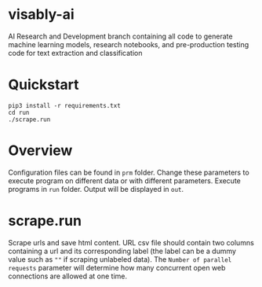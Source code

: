 # visably-ai
AI Research and Development branch containing all code to generate machine learning models, research notebooks, and pre-production testing code for text extraction and classification

# Quickstart
```
pip3 install -r requirements.txt
cd run
./scrape.run
```

# Overview
Configuration files can be found in `prm` folder. Change these parameters to execute program on different data or with different parameters. Execute programs in `run` folder. Output will be displayed in `out`.

# scrape.run
Scrape urls and save html content. URL csv file should contain two columns containing a url and its corresponding label (the label can be a dummy value such as `""` if scraping unlabeled data). The `Number of parallel requests` parameter will determine how many concurrent open web connections are allowed at one time.

